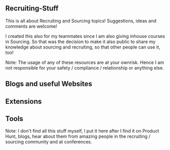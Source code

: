 ## Recruiting-Stuff

This is all about Recruiting and Sourcing topics! Suggestions, ideas and comments are welcome!

I created this also for my teammates since I am also giving inhouse courses in Sourcing. So that was the decision to make it also public to share my knowledge about sourcing and recruiting, so that other people can use it, too! 

Note: The usage of any of these resources are at your ownrisk. Hence I am not responsible for your safety / compliance / relationship or anything else. 

## Blogs and useful Websites


## Extensions 

## Tools 




Note: I don't find all this stuff myself, I put it here after I find it on Product Hunt, blogs, hear about them from amazing people in the recruiting / sourcing community and at conferences.
